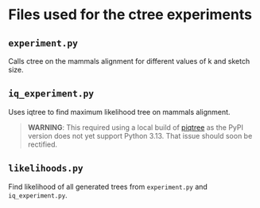 # Files used for the ctree experiments

## `experiment.py`

Calls ctree on the mammals alignment for different values of k and sketch size.

## `iq_experiment.py`

Uses iqtree to find maximum likelihood tree on mammals alignment.

> **WARNING**: This required using a local build of [piqtree](https://github.com/iqtree/piqtree) as the PyPI version does not yet support Python 3.13. That issue should soon be rectified.

## `likelihoods.py`

Find likelihood of all generated trees from `experiment.py` and `iq_experiment.py`.
